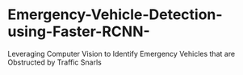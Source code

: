 # Emergency-Vehicle-Detection-using-Faster-RCNN-
Leveraging Computer Vision to Identify Emergency Vehicles  that are Obstructed by Traffic Snarls
